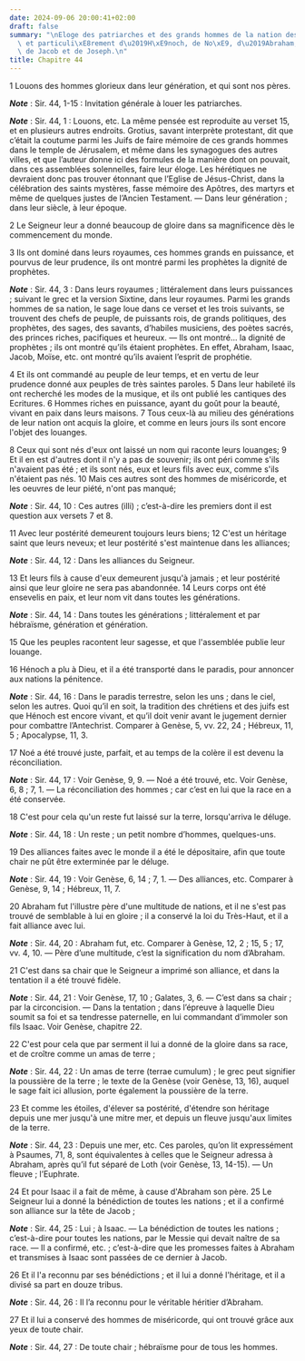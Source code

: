 ```yaml
---
date: 2024-09-06 20:00:41+02:00
draft: false
summary: "\nEloge des patriarches et des grands hommes de la nation des H\xE9breux,\
  \ et particuli\xE8rement d\u2019H\xE9noch, de No\xE9, d\u2019Abraham, d\u2019Isaac,\
  \ de Jacob et de Joseph.\n"
title: Chapitre 44
---
```





1 Louons des hommes glorieux dans leur génération, et qui sont nos pères.

***Note*** :  Sir. 44, 1-15 : Invitation générale à louer les patriarches.

***Note*** :  Sir. 44, 1 : Louons, etc. La même pensée est reproduite au verset 15, et en plusieurs autres endroits. Grotius, savant interprète protestant, dit que c’était la coutume parmi les Juifs de faire mémoire de ces grands hommes dans le temple de Jérusalem, et même dans les synagogues des autres villes, et que l’auteur donne ici des formules de la manière dont on pouvait, dans ces assemblées solennelles, faire leur éloge. Les hérétiques ne devraient donc pas trouver étonnant que l’Eglise de Jésus-Christ, dans la célébration des saints mystères, fasse mémoire des Apôtres, des martyrs et même de quelques justes de l’Ancien Testament. ― Dans leur génération ; dans leur siècle, à leur époque.

2 Le Seigneur leur a donné beaucoup de gloire dans sa magnificence dès le commencement du monde.


3 Ils ont dominé dans leurs royaumes, ces hommes grands en puissance, et pourvus de leur prudence, ils ont montré parmi les prophètes la dignité de prophètes.

***Note*** :  Sir. 44, 3 : Dans leurs royaumes ; littéralement dans leurs puissances ; suivant le grec et la version Sixtine, dans leur royaumes. Parmi les grands hommes de sa nation, le sage loue dans ce verset et les trois suivants, se trouvent des chefs de peuple, de puissants rois, de grands politiques, des prophètes, des sages, des savants, d’habiles musiciens, des poètes sacrés, des princes riches, pacifiques et heureux. ― Ils ont montré… la dignité de prophètes ; ils ont montré qu’ils étaient prophètes. En effet, Abraham, Isaac, Jacob, Moïse, etc. ont montré qu’ils avaient l’esprit de prophétie.

4 Et ils ont commandé au peuple de leur temps, et en vertu de leur prudence donné aux peuples de très saintes paroles. 5 Dans leur habileté ils ont recherché les modes de la musique, et ils ont publié les cantiques des Ecritures. 6 Hommes riches en puissance, ayant du goût pour la beauté, vivant en paix dans leurs maisons. 7 Tous ceux-là au milieu des générations de leur nation ont acquis la gloire, et comme en leurs jours ils sont encore l'objet des louanges.


8 Ceux qui sont nés d'eux ont laissé un nom qui raconte leurs louanges; 9 Et il en est d'autres dont il n'y a pas de souvenir; ils ont péri comme s'ils n'avaient pas été ; et ils sont nés, eux et leurs fils avec eux, comme s'ils n'étaient pas nés. 10 Mais ces autres sont des hommes de miséricorde, et les oeuvres de leur piété, n'ont pas manqué;

***Note*** :  Sir. 44, 10 : Ces autres (illi) ; c’est-à-dire les premiers dont il est question aux versets 7 et 8.

11 Avec leur postérité demeurent toujours leurs biens; 12 C'est un héritage saint que leurs neveux; et leur postérité s'est maintenue dans les alliances;

***Note*** :  Sir. 44, 12 : Dans les alliances du Seigneur.

13 Et leurs fils à cause d'eux demeurent jusqu'à jamais ; et leur postérité ainsi que leur gloire ne sera pas abandonnée. 14 Leurs corps ont été ensevelis en paix, et leur nom vit dans toutes les générations.

***Note*** :  Sir. 44, 14 : Dans toutes les générations ; littéralement et par hébraïsme, génération et génération.

15 Que les peuples racontent leur sagesse, et que l'assemblée publie leur louange.


16 Hénoch a plu à Dieu, et il a été transporté dans le paradis, pour annoncer aux nations la pénitence.

***Note*** :  Sir. 44, 16 : Dans le paradis terrestre, selon les uns ; dans le ciel, selon les autres. Quoi qu’il en soit, la tradition des chrétiens et des juifs est que Hénoch est encore vivant, et qu’il doit venir avant le jugement dernier pour combattre l’Antechrist. Comparer à Genèse, 5, vv. 22, 24 ; Hébreux, 11, 5 ; Apocalypse, 11, 3.


17 Noé a été trouvé juste, parfait, et au temps de la colère il est devenu la réconciliation.

***Note*** :  Sir. 44, 17 : Voir Genèse, 9, 9. ― Noé a été trouvé, etc. Voir Genèse, 6, 8 ; 7, 1. ― La réconciliation des hommes ; car c’est en lui que la race en a été conservée.

18 C'est pour cela qu'un reste fut laissé sur la terre, lorsqu'arriva le déluge.

***Note*** :  Sir. 44, 18 : Un reste ; un petit nombre d’hommes, quelques-uns.


19 Des alliances faites avec le monde il a été le dépositaire, afin que toute chair ne pût être exterminée par le déluge.

***Note*** :  Sir. 44, 19 : Voir Genèse, 6, 14 ; 7, 1. ― Des alliances, etc. Comparer à Genèse, 9, 14 ; Hébreux, 11, 7.

20 Abraham fut l'illustre père d'une multitude de nations, et il ne s'est pas trouvé de semblable à lui en gloire ; il a conservé la loi du Très-Haut, et il a fait alliance avec lui.

***Note*** :  Sir. 44, 20 : Abraham fut, etc. Comparer à Genèse, 12, 2 ; 15, 5 ; 17, vv. 4, 10. ― Père d’une multitude, c’est la signification du nom d’Abraham.

21 C'est dans sa chair que le Seigneur a imprimé son alliance, et dans la tentation il a été trouvé fidèle.

***Note*** :  Sir. 44, 21 : Voir Genèse, 17, 10 ; Galates, 3, 6. ― C’est dans sa chair ; par la circoncision. ― Dans la tentation ; dans l’épreuve à laquelle Dieu soumit sa foi et sa tendresse paternelle, en lui commandant d’immoler son fils Isaac. Voir Genèse, chapitre 22.


22 C'est pour cela que par serment il lui a donné de la gloire dans sa race, et de croître comme un amas de terre ;

***Note*** :  Sir. 44, 22 : Un amas de terre (terrae cumulum) ; le grec peut signifier la poussière de la terre ; le texte de la Genèse (voir Genèse, 13, 16), auquel le sage fait ici allusion, porte également la poussière de la terre.


23 Et comme les étoiles, d'élever sa postérité, d'étendre son héritage depuis une mer jusqu'à une mitre mer, et depuis un fleuve jusqu'aux limites de la terre.

***Note*** :  Sir. 44, 23 : Depuis une mer, etc. Ces paroles, qu’on lit expressément à Psaumes, 71, 8, sont équivalentes à celles que le Seigneur adressa à Abraham, après qu’il fut séparé de Loth (voir Genèse, 13, 14-15). ― Un fleuve ; l’Euphrate.

24 Et pour Isaac il a fait de même, à cause d'Abraham son père. 25 Le Seigneur lui a donné la bénédiction de toutes les nations ; et il a confirmé son alliance sur la tête de Jacob ;

***Note*** :  Sir. 44, 25 : Lui ; à Isaac. ― La bénédiction de toutes les nations ; c’est-à-dire pour toutes les nations, par le Messie qui devait naître de sa race. ― Il a confirmé, etc. ; c’est-à-dire que les promesses faites à Abraham et transmises à Isaac sont passées de ce dernier à Jacob.

26 Et il l'a reconnu par ses bénédictions ; et il lui a donné l'héritage, et il a divisé sa part en douze tribus.

***Note*** :  Sir. 44, 26 : Il l’a reconnu pour le véritable héritier d’Abraham.

27 Et il lui a conservé des hommes de miséricorde, qui ont trouvé grâce aux yeux de toute chair.

***Note*** :  Sir. 44, 27 : De toute chair ; hébraïsme pour de tous les hommes.

